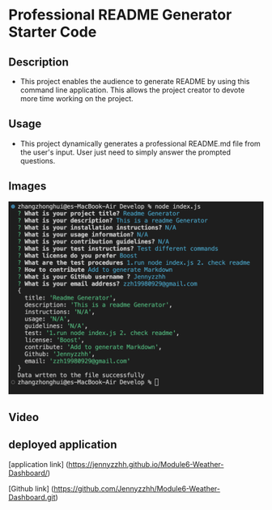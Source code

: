# Professional README Generator Starter Code

## Description

- This project enables the audience to generate README by using this command line application. This allows the project creator to devote more time working on the project.

## Usage

- This project dynamically generates a professional README.md file from the user's input. User just need to simply answer the prompted questions. 



## Images

![Terminal](./Assets/Images/1.png)

## Video 




## deployed application

[application link] (https://jennyzzhh.github.io/Module6-Weather-Dashboard/)

[Github link] (https://github.com/Jennyzzhh/Module6-Weather-Dashboard.git)
